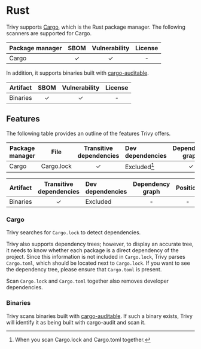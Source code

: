 # Rust

Trivy supports [Cargo](https://doc.rust-lang.org/stable/cargo/), which is the Rust package manager.
The following scanners are supported for Cargo.

| Package manager | SBOM  | Vulnerability | License |
| --------------- | :---: | :-----------: | :-----: |
| Cargo           |   ✓   |       ✓       |    -    |

In addition, it supports binaries built with [cargo-auditable](https://github.com/rust-secure-code/cargo-auditable).

| Artifact | SBOM  | Vulnerability | License |
| -------- | :---: | :-----------: | :-----: |
| Binaries |   ✓   |       ✓       |    -    |

## Features
The following table provides an outline of the features Trivy offers.

| Package manager | File       | Transitive dependencies | Dev dependencies | Dependency graph | Position |
| --------------- | ---------- | :---------------------: | :--------------- | :--------------: | :------: |
| Cargo           | Cargo.lock |            ✓            | Excluded[^1]     |        ✓         |    ✓     |


| Artifact | Transitive dependencies | Dev dependencies | Dependency graph | Position |
| -------- | :---------------------: | :--------------- | :--------------: | :------: |
| Binaries |            ✓            | Excluded         |        -         |    -     |


### Cargo
Trivy searches for `Cargo.lock` to detect dependencies.

Trivy also supports dependency trees; however, to display an accurate tree, it needs to know whether each package is a direct dependency of the project.
Since this information is not included in `Cargo.lock`, Trivy parses `Cargo.toml`, which should be located next to `Cargo.lock`.
If you want to see the dependency tree, please ensure that `Cargo.toml` is present.

Scan `Cargo.lock` and `Cargo.toml` together also removes developer dependencies.

### Binaries
Trivy scans binaries built with [cargo-auditable](https://github.com/rust-secure-code/cargo-auditable).
If such a binary exists, Trivy will identify it as being built with cargo-audit and scan it.

[^1]: When you scan Cargo.lock and Cargo.toml together.